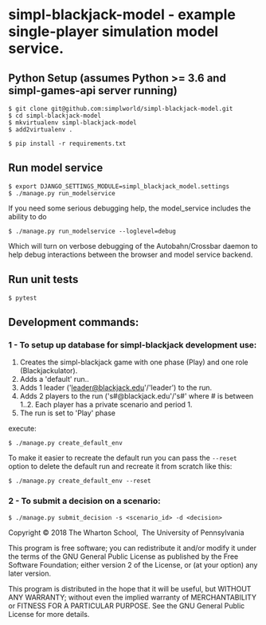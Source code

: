 # simpl-blackjack-model - example single-player simulation model service.

## Python Setup (assumes Python >= 3.6 and simpl-games-api server running)

```shell
$ git clone git@github.com:simplworld/simpl-blackjack-model.git
$ cd simpl-blackjack-model
$ mkvirtualenv simpl-blackjack-model
$ add2virtualenv .

$ pip install -r requirements.txt
```
## Run model service

```shell
$ export DJANGO_SETTINGS_MODULE=simpl_blackjack_model.settings
$ ./manage.py run_modelservice
```

If you need some serious debugging help, the model_service includes the ability to do

```shell
$ ./manage.py run_modelservice --loglevel=debug
```

Which will turn on verbose debugging of the Autobahn/Crossbar daemon to help debug interactions between the browser and model service backend.

## Run unit tests

```shell
$ pytest
```

## Development commands:

### 1 - To setup up database for simpl-blackjack development use:

1. Creates the simpl-blackjack game with one phase (Play) and one role (Blackjackulator).
1. Adds a 'default' run..
1. Adds 1 leader ('leader@blackjack.edu'/'leader') to the run.
1. Adds 2 players to the run ('s#@blackjack.edu'/'s#' where # is between 1..2. Each player has a private scenario and period 1.
1. The run is set to 'Play' phase

execute:

```shell
$ ./manage.py create_default_env
```

To make it easier to recreate the default run you can pass the `--reset` option to delete the
default run and recreate it from scratch like this:

```shell
$ ./manage.py create_default_env --reset
```

### 2 - To submit a decision on a scenario:

```shell
$ ./manage.py submit_decision -s <scenario_id> -d <decision>
```

Copyright © 2018 The Wharton School,  The University of Pennsylvania 

This program is free software; you can redistribute it and/or
modify it under the terms of the GNU General Public License
as published by the Free Software Foundation; either version 2
of the License, or (at your option) any later version.

This program is distributed in the hope that it will be useful,
but WITHOUT ANY WARRANTY; without even the implied warranty of
MERCHANTABILITY or FITNESS FOR A PARTICULAR PURPOSE.  See the
GNU General Public License for more details.


